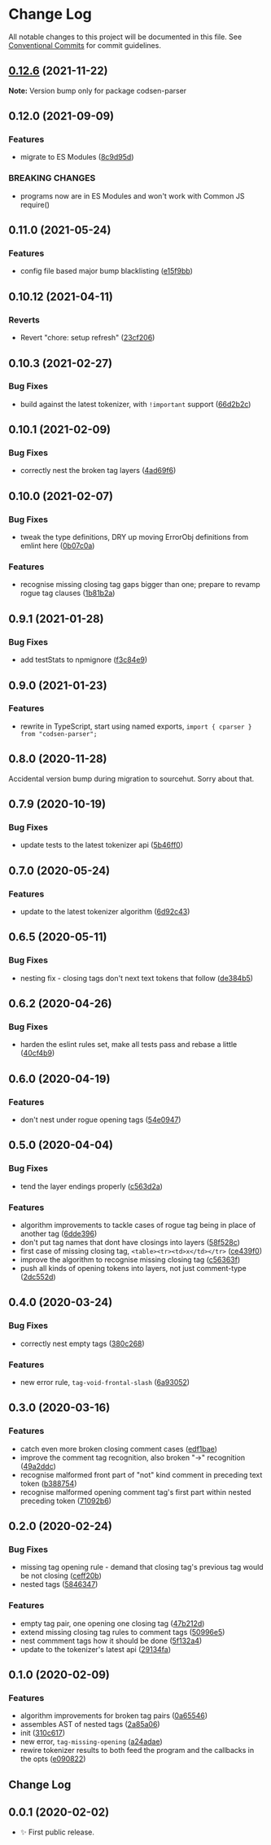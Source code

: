 # Change Log

All notable changes to this project will be documented in this file.
See [Conventional Commits](https://conventionalcommits.org) for commit guidelines.

## [0.12.6](https://github.com/codsen/codsen/compare/codsen-parser@0.12.5...codsen-parser@0.12.6) (2021-11-22)

**Note:** Version bump only for package codsen-parser





## 0.12.0 (2021-09-09)

### Features

- migrate to ES Modules ([8c9d95d](https://github.com/codsen/codsen/commit/8c9d95d5dea0b769c2f070397141918a4893d575))

### BREAKING CHANGES

- programs now are in ES Modules and won't work with Common JS require()

## 0.11.0 (2021-05-24)

### Features

- config file based major bump blacklisting ([e15f9bb](https://github.com/codsen/codsen/commit/e15f9bba1c4fd5f847ac28b3f38fa6ee633f5dca))

## 0.10.12 (2021-04-11)

### Reverts

- Revert "chore: setup refresh" ([23cf206](https://github.com/codsen/codsen/commit/23cf206970a087ff0fa04e61f94d919f59ab3881))

## 0.10.3 (2021-02-27)

### Bug Fixes

- build against the latest tokenizer, with `!important` support ([66d2b2c](https://github.com/codsen/codsen/commit/66d2b2c60cdf88ce734443b9742d774401c0d914))

## 0.10.1 (2021-02-09)

### Bug Fixes

- correctly nest the broken tag layers ([4ad69f6](https://github.com/codsen/codsen/commit/4ad69f605f7164245d53bc2ec5b24bf0426ec3c7))

## 0.10.0 (2021-02-07)

### Bug Fixes

- tweak the type definitions, DRY up moving ErrorObj definitions from emlint here ([0b07c0a](https://github.com/codsen/codsen/commit/0b07c0acc8b93c6b92779b10846e545492c0babc))

### Features

- recognise missing closing tag gaps bigger than one; prepare to revamp rogue tag clauses ([1b81b2a](https://github.com/codsen/codsen/commit/1b81b2a5132e91c3b27db1d93d2082a8fdbb5774))

## 0.9.1 (2021-01-28)

### Bug Fixes

- add testStats to npmignore ([f3c84e9](https://github.com/codsen/codsen/commit/f3c84e95afc5514214312f913692d85b2e12eb29))

## 0.9.0 (2021-01-23)

### Features

- rewrite in TypeScript, start using named exports, `import { cparser } from "codsen-parser";`

## 0.8.0 (2020-11-28)

Accidental version bump during migration to sourcehut. Sorry about that.

## 0.7.9 (2020-10-19)

### Bug Fixes

- update tests to the latest tokenizer api ([5b46ff0](https://gitlab.com/codsen/codsen/commit/5b46ff094d714bf25ceaf1808fa201a7dd9334b8))

## 0.7.0 (2020-05-24)

### Features

- update to the latest tokenizer algorithm ([6d92c43](https://gitlab.com/codsen/codsen/commit/6d92c430d23a116a7c4a643b3caf92b1c785a515))

## 0.6.5 (2020-05-11)

### Bug Fixes

- nesting fix - closing tags don't next text tokens that follow ([de384b5](https://gitlab.com/codsen/codsen/commit/de384b5a3e89f6521cc4c080da1f9de3ebe96f4f))

## 0.6.2 (2020-04-26)

### Bug Fixes

- harden the eslint rules set, make all tests pass and rebase a little ([40cf4b9](https://gitlab.com/codsen/codsen/commit/40cf4b9dcb2dd1beca40d4ad4f72a9c9b07c5ad4))

## 0.6.0 (2020-04-19)

### Features

- don't nest under rogue opening tags ([54e0947](https://gitlab.com/codsen/codsen/commit/54e0947d3fd6de81347345571c6d04669124865b))

## 0.5.0 (2020-04-04)

### Bug Fixes

- tend the layer endings properly ([c563d2a](https://gitlab.com/codsen/codsen/commit/c563d2a73955a5d45ec4af54b34a2de36ae72ce5))

### Features

- algorithm improvements to tackle cases of rogue tag being in place of another tag ([6dde396](https://gitlab.com/codsen/codsen/commit/6dde3963d2c745f6270b0d4f005ae2f426cae886))
- don't put tag names that dont have closings into layers ([58f528c](https://gitlab.com/codsen/codsen/commit/58f528c69bde19885ec6eb44d7bbc59782fc80ea))
- first case of missing closing tag, `<table><tr><td>x</td></tr>` ([ce439f0](https://gitlab.com/codsen/codsen/commit/ce439f09d815c1ad9c94ce806030f5020fec44f9))
- improve the algorithm to recognise missing closing tag ([c56363f](https://gitlab.com/codsen/codsen/commit/c56363f7b78d38dde8e76c4c73bb2af755392bcb))
- push all kinds of opening tokens into layers, not just comment-type ([2dc552d](https://gitlab.com/codsen/codsen/commit/2dc552de19d720841463f3aec585532015726c4d))

## 0.4.0 (2020-03-24)

### Bug Fixes

- correctly nest empty tags ([380c268](https://gitlab.com/codsen/codsen/commit/380c26893d8cd05e2d07c7d6110167183cf8cce0))

### Features

- new error rule, `tag-void-frontal-slash` ([6a93052](https://gitlab.com/codsen/codsen/commit/6a930521f5a7f11f0a57183006d19bae29c013ff))

## 0.3.0 (2020-03-16)

### Features

- catch even more broken closing comment cases ([edf1bae](https://gitlab.com/codsen/codsen/commit/edf1baed7fbed1fb4d90162f1e27bc1e0eec6563))
- improve the comment tag recognition, also broken "->" recognition ([49a2ddc](https://gitlab.com/codsen/codsen/commit/49a2ddc9b6f6e14c3c9e36c03c2352e90149979e))
- recognise malformed front part of "not" kind comment in preceding text token ([b388754](https://gitlab.com/codsen/codsen/commit/b388754b0a1a54e92ae94e47d0b7f0d14b2a7b4c))
- recognise malformed opening comment tag's first part within nested preceding token ([71092b6](https://gitlab.com/codsen/codsen/commit/71092b695dd54b8230045af8a4379bd9fa4e20a4))

## 0.2.0 (2020-02-24)

### Bug Fixes

- missing tag opening rule - demand that closing tag's previous tag would be not closing ([ceff20b](https://gitlab.com/codsen/codsen/commit/ceff20b01d27debd4e789150504e7488c9fdbc12))
- nested tags ([5846347](https://gitlab.com/codsen/codsen/commit/584634757cf5514f3db9c3b20c211f7f855aa7e8))

### Features

- empty tag pair, one opening one closing tag ([47b212d](https://gitlab.com/codsen/codsen/commit/47b212d2ba3c479ae5df422b58883cd99d7adae4))
- extend missing closing tag rules to comment tags ([50996e5](https://gitlab.com/codsen/codsen/commit/50996e56ceafdb0ed6474d023b5971ec8cc266a9))
- nest commment tags how it should be done ([5f132a4](https://gitlab.com/codsen/codsen/commit/5f132a45e20eb7bd8ec0472a8094a6350d76ced7))
- update to the tokenizer's latest api ([29134fa](https://gitlab.com/codsen/codsen/commit/29134fa826203dda8dac40863253a8415b23484f))

## 0.1.0 (2020-02-09)

### Features

- algorithm improvements for broken tag pairs ([0a65546](https://gitlab.com/codsen/codsen/commit/0a65546f4b2f0b9427dca646a6b8a69e2f6f1d3c))
- assembles AST of nested tags ([2a85a06](https://gitlab.com/codsen/codsen/commit/2a85a06afd1e9d9512c63ce5e5f86ee636caa1d2))
- init ([310c617](https://gitlab.com/codsen/codsen/commit/310c6174d21cb95fc87507e0a611f29968d6d1ba))
- new error, `tag-missing-opening` ([a24adae](https://gitlab.com/codsen/codsen/commit/a24adae568c75079f8205df198c95bcb1c66d524))
- rewire tokenizer results to both feed the program and the callbacks in the opts ([e090822](https://gitlab.com/codsen/codsen/commit/e09082273f9cd82c0f40c48b2079536be8819689))

## Change Log

## 0.0.1 (2020-02-02)

- ✨ First public release.
